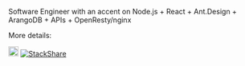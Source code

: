 Software Engineer with an accent on Node.js + React + Ant.Design + ArangoDB + APIs + OpenResty/nginx

More details: 

[<img src="https://static-exp1.licdn.com/sc/h/90y3av2ns08iojcadywbxioqh" width="20">](https://www.linkedin.com/in/skitsanos/) [![StackShare](http://img.shields.io/badge/tech-stack-0690fa.svg?style=flat)](https://stackshare.io/skitsanos/stack)
